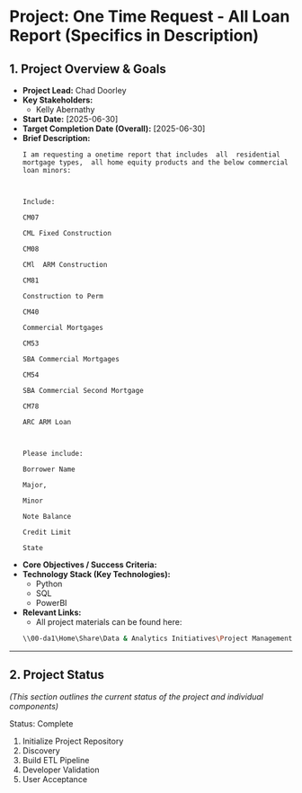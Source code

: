 # Project: One Time Request - All Loan Report (Specifics in Description) 
## 1. Project Overview & Goals
*   **Project Lead:** Chad Doorley
*   **Key Stakeholders:**
    - Kelly Abernathy
*   **Start Date:** [2025-06-30]
*   **Target Completion Date (Overall):** [2025-06-30]
*   **Brief Description:**
    ```
    I am requesting a onetime report that includes  all  residential mortgage types,  all home equity products and the below commercial loan minors:

    

    Include:

    CM07

    CML Fixed Construction

    CM08

    CMl  ARM Construction

    CM81

    Construction to Perm

    CM40

    Commercial Mortgages

    CM53

    SBA Commercial Mortgages

    CM54

    SBA Commercial Second Mortgage

    CM78

    ARC ARM Loan

    

    Please include:

    Borrower Name

    Major,

    Minor

    Note Balance

    Credit Limit

    State
    ```
*   **Core Objectives / Success Criteria:**
*   **Technology Stack (Key Technologies):**
    - Python
    - SQL
    - PowerBI
*   **Relevant Links:**
    - All project materials can be found here:
    ```bash
    \\00-da1\Home\Share\Data & Analytics Initiatives\Project Management
    ```
---
## 2. Project Status 
*(This section outlines the current status of the project and individual components)*

Status: Complete 

1. Initialize Project Repository
2. Discovery
3. Build ETL Pipeline
4. Developer Validation
5. User Acceptance



